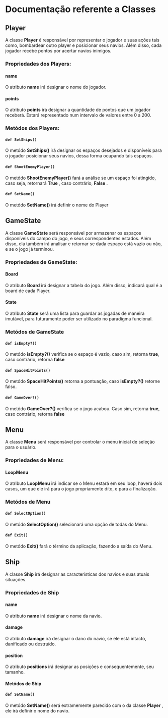 # Documentação referente a Classes
## Player
A classe __Player__ é responsável por representar o jogador e suas ações tais como, bombardear outro player e posicionar seus navios. Além disso, cada jogador recebe pontos por acertar navios inimigos.

### Propriedades dos Players:

#### name
O atributo __name__ irá designar o nome do jogador.

#### points
O atributo __points__ irá designar a quantidade de pontos que um jogador receberá. Estará representado num intervalo de valores entre 0 a 200.

### Metódos dos Players:
#### `def SetShips()`
O metódo __SetShips()__ irá designar os espaços desejados e disponíveis para o jogador posicionar seus navios, dessa forma ocupando tais espaços.
#### `def ShootEnemyPlayer()`
O metódo  __ShootEnemyPlayer()__ fará a análise se um espaço foi atingido, caso seja, retornará __True__ , caso contrário, __False__ .
#### `def SetName()`
O metódo __SetName()__ irá definir o nome do Player

## GameState
A classe __GameState__ será responsável por armazenar os espaços disponíveis do campo do jogo, e seus correspondentes estados. Além disso, ela também irá analisar e retornar se dada espaço está vazio ou não, e se o jogo já terminou.

### Propriedades de GameState:

#### Board
O atributo __Board__ irá designar a tabela do jogo. Além disso, indicará qual é a board de cada Player.

#### State
O atributo __State__ será uma lista para guardar as jogadas de maneira imutável, para futuramente poder ser utilizado no paradigma funcional.

### Metódos de GameState
#### `def isEmpty?()`
O metódo __isEmpty?()__ verifica se o espaço é vazio, caso sim, retorna __true__, caso contrário, retorna __false__
#### `def SpaceHitPoints()`
O metódo __SpaceHitPoints()__ retorna a pontuação, caso __isEmpty?()__ retorne falso.
#### `def GameOver?()`
O metódo __GameOver?()__ verifica se o jogo acabou. Caso sim, retorna __true__, caso contrário, retorna __false__

## Menu
A classe __Menu__ será responsável por controlar o menu inicial de seleção para o usuário.

### Propriedades de Menu:

#### LoopMenu
O atributo __LoopMenu__ irá indicar se o Menu estará em seu loop, haverá dois casos, um que ele irá para o jogo propriamente dito, e para a finalização.

### Metódos de Menu
#### `def SelectOption()`
O metódo __SelectOption()__ selecionará uma opção de todas do Menu.
#### `def Exit()`
O metódo __Exit()__ fará o término da aplicação, fazendo a saída do Menu.

## Ship
A classe __Ship__ irá designar as características dos navios e suas atuais situações.

### Propriedades de Ship

#### name
O atributo __name__ irá designar o nome da navio.

#### damage
O atributo __damage__ irá designar o dano do navio, se ele está intacto, danificado ou destruído.

#### position
O atributo __positions__ irá designar as posições e consequentemente, seu tamanho. 

#### Metódos de Ship
#### `def SetName()`
O metódo __SetName()__ será extramemente parecido com o da classe __Player__ , ele irá definir o nome do navio.



